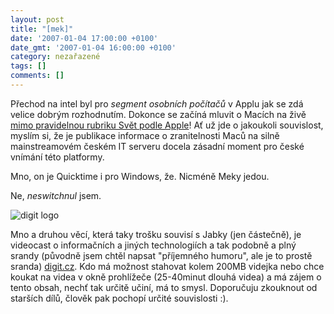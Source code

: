 ```yaml
---
layout: post
title: "[mek]"
date: '2007-01-04 17:00:00 +0100'
date_gmt: '2007-01-04 16:00:00 +0100'
category: nezařazené
tags: []
comments: []
---
```

<p>Přechod na intel byl pro <em>segment osobních počítačů</em> v Applu jak se zdá velice dobrým rozhodnutím. Dokonce se začíná mluvit o Macích na živě <a href="http://www.zive.cz/h/Bleskovky/AR.asp?ARI=132555">mimo pravidelnou rubriku Svět podle Apple</a>! Ať už jde o jakoukoli souvislost, myslím si, že je publikace informace o zranitelnosti Maců na silně mainstreamovém českém IT serveru docela zásadní moment pro české vnímání této platformy.</p>
<p>Mno, on je Quicktime i pro Windows, že. Nicméně Meky jedou.</p>
<p>Ne, <em>neswitchnul</em> jsem.</p>
<div ><img src="%base_url%/assets/old-images/digit.gif" alt="digit logo"></div>
<p>Mno a druhou věcí, která taky trošku souvisí s Jabky (jen částečně), je videocast o informačních a jiných technologiích a tak podobně a plný srandy (původně jsem chtěl napsat "příjemného humoru", ale je to prostě sranda) <a href="http://digit.cz">digit.cz</a>. Kdo má možnost stahovat kolem 200MB videjka nebo chce koukat na videa v okně prohlížeče (25-40minut dlouhá videa) a má zájem o tento obsah, nechť tak určitě učiní, má to smysl. Doporučuju zkouknout od starších dílů, člověk pak pochopí určité souvislosti :).</p>
